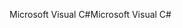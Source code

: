 <span data-ttu-id="df8f7-101">Microsoft Visual C#</span><span class="sxs-lookup"><span data-stu-id="df8f7-101">Microsoft Visual C#</span></span>